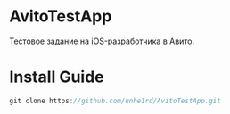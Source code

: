 # AvitoTestApp
Тестовое задание на iOS-разработчика в Авито.

# Install Guide

```Swift
git clone https://github.com/unhe1rd/AvitoTestApp.git
```
